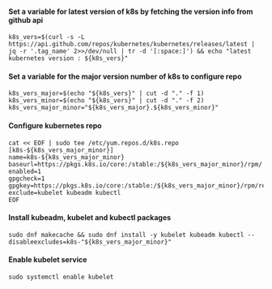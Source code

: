 #### Set a variable for latest version of k8s by fetching the version info from github api
```
k8s_vers=$(curl -s -L https://api.github.com/repos/kubernetes/kubernetes/releases/latest | jq -r '.tag_name' 2>>/dev/null | tr -d '[:space:]') && echo "latest kubernetes version : ${k8s_vers}"
```
#### Set a variable for the major version number of k8s to configure repo
```
k8s_vers_major=$(echo "${k8s_vers}" | cut -d "." -f 1)
k8s_vers_minor=$(echo "${k8s_vers}" | cut -d "." -f 2)
k8s_vers_major_minor="${k8s_vers_major}.${k8s_vers_minor}"
```
#### Configure kubernetes repo
```
cat << EOF | sudo tee /etc/yum.repos.d/k8s.repo
[k8s-${k8s_vers_major_minor}]
name=k8s-${k8s_vers_major_minor}
baseurl=https://pkgs.k8s.io/core:/stable:/${k8s_vers_major_minor}/rpm/
enabled=1
gpgcheck=1
gpgkey=https://pkgs.k8s.io/core:/stable:/${k8s_vers_major_minor}/rpm/repodata/repomd.xml.key
exclude=kubelet kubeadm kubectl
EOF
```
#### Install kubeadm, kubelet and kubectl packages
```
sudo dnf makecache && sudo dnf install -y kubelet kubeadm kubectl --disableexcludes=k8s-"${k8s_vers_major_minor}"
```
#### Enable kubelet service
```
sudo systemctl enable kubelet
```
